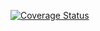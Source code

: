[![Coverage Status](https://coveralls.io/repos/github/obasajujoshua31/sendIT-react/badge.svg?branch=ch-test-components-164833754)](https://coveralls.io/github/obasajujoshua31/sendIT-react?branch=develop)
